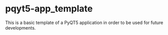 # pqyt5-app_template
This is a basic template of a PyQT5 application in order to be used for future developments.
